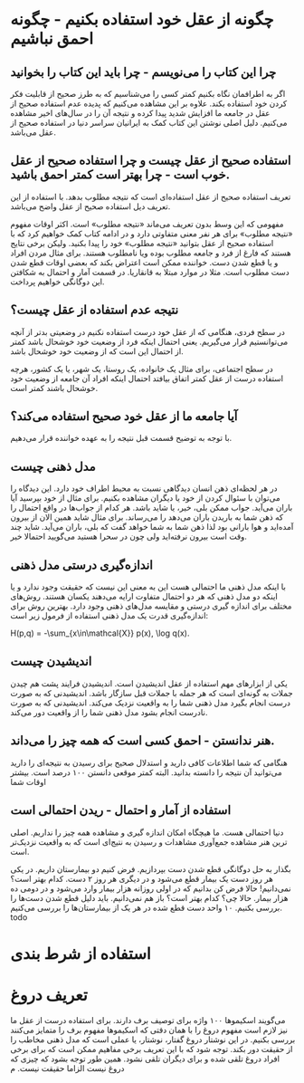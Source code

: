 # چگونه از عقل خود استفاده بکنیم - چگونه احمق نباشیم

## چرا این کتاب را می‌نویسم - چرا باید این کتاب را بخوانید
اگر به اطرافمان نگاه بکنیم کمتر کسی را می‌شناسیم که به طرز صحیح از قابلیت فکر کردن خود استفاده بکند. علاوه بر این مشاهده می‌کنیم که پدیده عدم استفاده صحیح از عقل در جامعه ما افزایش شدید پیدا کرده
و نتیجه آن را در سال‌های اخیر مشاهده می‌کنیم. دلیل اصلی نوشتن این کتاب کمک به ایرانیان سراسر دنیا در استفاده صحیح از عقل می‌باشد. 


## استفاده صحیح از عقل چیست و چرا استفاده صحیح از عقل خوب است - چرا بهتر است کمتر احمق باشید.
تعریف استفاده صحیح از عقل استفاده‌ای است که نتیجه مطلوب بدهد. با استفاده از این تعریف دیل استفاده صحیح از عقل واضح می‌باشد.

مفهومی که این وسط بدون تعریف می‌ماند «نتیجه مطلوب» است. اکثر اوقات مفهوم «نتیجه مطلوب» برای هر نفر معنی متفاوتی دارد و در ادامه کتاب کمک خواهیم کرد که با استفاده صحیح از عقل بتوانید «نتیجه مطلوب» خود را پیدا بکنید. ولیکن برخی نتایج هستند که فارغ از فرد و جامعه
مطلوب بوده ویا نامطلوب هستند. برای مثال مردن افراد و یا قطع شدن دست. خواننده ممکن است اعتراض بکند که بعضی اوقات قطع شدن دست مطلوب است. مثلا در موارد مبتلا به قانقاریا. در قسمت آمار و احتمال به شکافتن این دوگانگی خواهیم پرداخت.



## نتیجه عدم استفاده از عقل چیست؟


در سطح فردی، هنگامی که از عقل خود درست استفاده نکنیم در وضعیتی بدتر از آنچه می‌توانستیم قرار می‌گیریم. یعنی احتمال اینکه فرد از وضعیت خود خوشحال باشد کمتر از احتمال این است که از وضعیت خود خوشحال باشد.

در سطح اجتماعی، برای مثال یک خانواده، یک روستا، یک شهر، یا یک کشور، هرچه استفاده درست از عقل کمتر اتفاق بیافتد احتمال اینکه افراد آن جامعه از وضعیت خود خوشحال باشند کمتر است.



## آیا جامعه ما از عقل خود صحیح استفاده می‌کند؟
با توجه به توضیح قسمت قبل نتیجه را به عهده خواننده قرار می‌دهیم.

## مدل ذهنی چیست 
در هر لحظه‌ای ذهن انسان دیدگاهی نسبت به محیط اطراف خود دارد. این دیدگاه را می‌توان با سئوال کردن از خود یا دیگران مشاهده بکنیم. برای مثال از خود بپرسید آیا باران می‌آید. جواب ممکن بلی، خیر، یا شاید باشد. هر کدام از جواب‌ها در واقع احتمال را که ذهن شما به باریدن باران می‌دهد را می‌رساند. برای مثال شاید همین الان از بیرون آمده‌اید و هوا بارانی بود لذا ذهن شما به شما خواهد گفت که بلی، باران می‌آید. شاید چند وقت است بیرون نرفته‌اید ولی چون در سحرا هستید می‌گویید احتمالا خیر.


## اندازه‌گیری درستی مدل ذهنی
با اینکه مدل ذهنی ما احتمالی هست این به معنی این نیست که حقیقت وجود ندارد و یا اینکه دو مدل ذهنی که هر دو احتمال متفاوت ارایه می‌دهند یکسان هستند. روش‌های مختلف برای اندازه گیری درستی و مقایسه مدل‌های ذهنی وجود دارد. بهترین روش برای اندازه‌گیری قدرت یک مدل ذهنی استفاده از فرمول زیر است:

H(p,q) = -\sum_{x\in\mathcal{X}} p(x)\, \log q(x).

## اندیشیدن چیست
یکی از ابزارهای مهم استفاده از عقل اندیشیدن است. اندیشیدن فرایند پشت هم چیدن جملات به گونه‌ای است که هر جمله با جملات قبل سازگار باشد. اندیشیدنی که به صورت درست انجام بگیرد مدل ذهنی شما را به واقعیت نزدیک می‌کند. اندیشیدنی که به صورت نادرست انجام بشود مدل ذهنی شما را از واقعیت دور می‌کند. 


## هنر ندانستن - احمق کسی است که همه چیز را می‌داند.
هنگامی که شما اطلاعات کافی دارید و استدلال صحیح برای رسیدن به نتیجه‌ای را دارید می‌توانید آن نتیجه را دانسته بدانید. البته کمتر موقعی دانستن ۱۰۰ درصد است. بیشتر اوقات شما 

## استفاده از آمار و احتمال - ریدن احتمالی است 
دنیا احتمالی هست. ما هیچگاه امکان اندازه گیری و مشاهده همه چیز را نداریم. اصلی ترین هنر مشاهده جمع‌آوری مشاهدات و رسیدن به نتیج‌ای است که به واقعیت نزدیک‌تر است. 

بگذار به حل دوگانگی قطع شدن دست بپردازیم. فرض کنیم دو بیمارستان داریم. در یکی هر روز دست یک بیمار قطع می‌شود و در دیگری هر روز ۲ دست. کدام بهتر است؟ نمی‌دانیم! حالا فرض کن بدانیم که در اولی روزانه هزار بیمار وارد می‌شود و در دومی ده هزار بیمار. حالا چی؟ کدام بهتر است؟
باز هم نمی‌دانیم. باید دلیل قطع شدن دست‌ها را بررسی بکنیم. ۱۰ واحد دست قطع شده در هر یک از بیمارستان‌ها را بررسی می‌کنیم. todo

# استفاده از شرط بندی 



# تعریف دروغ
 می‌گویند اسکیموها ۱۰۰ واژه برای توصیف برف دارند. برای استفاده درست از عقل ما نیز لازم است مفهوم دروغ را با همان دقتی که اسکیمو‌ها مفهوم برف را متمایز می‌کنند بررسی بکنیم. در این نوشتار دروغ گفتار، نوشتار، یا عملی است که مدل ذهنی مخاطب را از حقیقت دور بکند. توجه شود که با این تعریف برخی مفاهیم ممکن است که برای برخی افراد دروغ تلقی شده و برای دیگران تلقی نشود. همین طور توجه بشود که چیزی که دروغ نیست الزاما حقیقت نیست. م

# 
